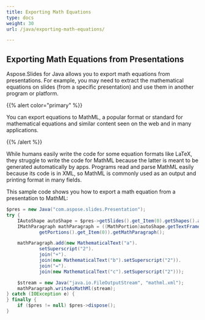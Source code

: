 ```yaml
---
title: Exporting Math Equations
type: docs
weight: 30
url: /java/exporting-math-equations/

---
```


## Exporting Math Equations from Presentations

Aspose.Slides for Java allows you to export math equations from presentations. For example, you may need to extract the mathematical equations on slides (from a specific presentation) and use them in another program or platform. 

{{% alert color="primary" %}} 

You can export equations to MathML, a popular format or standard for mathematical equations and similar content seen on the web and in many applications. 

{{% /alert %}}

While humans easily write the code for some equation formats like LaTeX, they struggle to write the code for MathML because the latter is meant to be generated automatically by apps. Programs read and parse MathML easily because its code is in XML, so MathML is commonly used as an output and printing format in many fields. 

This sample code shows you how to export a math equation from a presentation to MathML:

```java
$pres = new Java("com.aspose.slides.Presentation");
try {
    IAutoShape autoShape = $pres->getSlides().get_Item(0).getShapes().addMathShape(0, 0, 500, 50);
    IMathParagraph mathParagraph = ((MathPortion)autoShape.getTextFrame().getParagraphs().get_Item(0).
            getPortions().get_Item(0)).getMathParagraph();

    mathParagraph.add(new MathematicalText("a").
            setSuperscript("2").
            join("+").
            join(new MathematicalText("b").setSuperscript("2")).
            join("=").
            join(new MathematicalText("c").setSuperscript("2")));

    $stream = new Java("java.io.FileOutputStream", "mathml.xml");
    mathParagraph.writeAsMathMl(stream);
} catch (IOException e) {
} finally {
    if ($pres != null) $pres->dispose();
}
```

